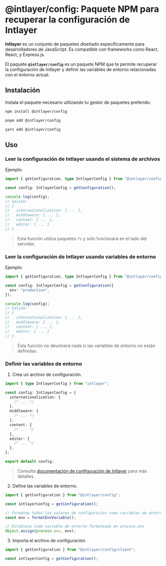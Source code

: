 # @intlayer/config: Paquete NPM para recuperar la configuración de Intlayer

**Intlayer** es un conjunto de paquetes diseñado específicamente para desarrolladores de JavaScript. Es compatible con frameworks como React, React, y Express.js.

El paquete **`@intlayer/config`** es un paquete NPM que te permite recuperar la configuración de Intlayer y definir las variables de entorno relacionadas con el entorno actual.

## Instalación

Instala el paquete necesario utilizando tu gestor de paquetes preferido:

```bash packageManager="npm"
npm install @intlayer/config
```

```bash packageManager="pnpm"
pnpm add @intlayer/config
```

```bash packageManager="yarn"
yarn add @intlayer/config
```

## Uso

### Leer la configuración de Intlayer usando el sistema de archivos

Ejemplo:

```ts
import { getConfiguration, type IntlayerConfig } from "@intlayer/config";

const config: IntlayerConfig = getConfiguration();

console.log(config);
// Salida:
// {
//   internationalization: { ... },
//   middleware: { ... },
//   content: { ... },
//   editor: { ... }
// }
```

> Esta función utiliza paquetes `fs` y solo funcionará en el lado del servidor.

### Leer la configuración de Intlayer usando variables de entorno

Ejemplo:

```ts
import { getConfiguration, type IntlayerConfig } from "@intlayer/config/client";

const config: IntlayerConfig = getConfiguration({
  env: "production",
});

console.log(config);
// Salida:
// {
//   internationalization: { ... },
//   middleware: { ... },
//   content: { ... },
//   editor: { ... }
// }
```

> Esta función no devolverá nada si las variables de entorno no están definidas.

### Definir las variables de entorno

1. Crea un archivo de configuración.

```ts fileName="intlayer.config.ts"
import { type IntlayerConfig } from "intlayer";

const config: IntlayerConfig = {
  internationalization: {
    /* ... */
  },
  middleware: {
    /* ... */
  },
  content: {
    /* ... */
  },
  editor: {
    /* ... */
  },
};

export default config;
```

> Consulta [documentación de configuración de Intlayer](https://github.com/aymericzip/intlayer/blob/main/docs/es/configuration.md) para más detalles.

2. Define las variables de entorno.

```ts
import { getConfiguration } from "@intlayer/config";

const intlayerConfig = getConfiguration();

// Formatea todos los valores de configuración como variables de entorno
const env = formatEnvVariable();

// Establece cada variable de entorno formateada en process.env
Object.assign(process.env, env);
```

3. Importa el archivo de configuración.

```ts
import { getConfiguration } from "@intlayer/config/client";

const intlayerConfig = getConfiguration();
```

